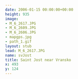 ```yaml
---
date: 2006-01-15 00:00:00+00:00
height: 935
image:
- M_6_2617.JPG
- M_6_2609.JPG
- M_6_2606.JPG
- mapgps.jpg
- path_1.gif
layout: stub
lead: M_6_2617.JPG
name: svJost
title: Saint Jost near Vransko
x: 493
y: 124
---
```

